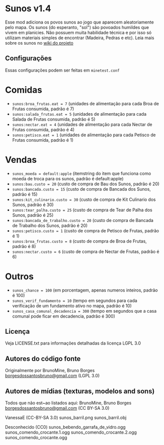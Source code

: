Sunos v1.4
==========

Esse mod adiciona os povos sunos ao jogo que aparecem aleatoriamente pelo mapa.
Os sunos (do esperanto, "sol") são povoados humildes que vivem 
em planicies. Não possuem muita habilidade técnica e por isso 
só utilizam materiais simples de encontrar 
(Madeira, Pedras e etc). Leia mais sobre os sunos no [wiki do projeto](https://github.com/BrunoMine/sociedades/wiki/Sunos)

## Configurações

Essas configurações podem ser feitas em `minetest.conf`

# Comidas
- `sunos:broa_frutas.eat = 7` (unidades de alimentação para cada Broa de Frutas consumida, padrão é 7)
- `sunos:salada_frutas.eat = 5` (unidades de alimentação para cada Salada de Frutas consumida, padrão é 5)
- `sunos:nectar.eat = 4` (unidades de alimentação para cada Nectar de Frutas consumida, padrão é 4)
- `sunos:petisco.eat = 1` (unidades de alimentação para cada Petisco de Frutas consumida, padrão é 1)

# Vendas
- `sunos_moeda = default:apple` (itemstring do item que funciona como moeda de troca para os sunos, padrão é default:apple)
- `sunos:bau.custo = 20` (custo de compra de Bau dos Sunos, padrão é 20)
- `sunos:bancada.custo = 15` (custo de compra de Bancada dos Sunos, padrão é 15)
- `sunos:kit_culinario.custo = 30` (custo de compra de Kit Culinario dos Sunos, padrão é 30)
- `sunos:tear_palha.custo = 25` (custo de compra de Tear de Palha dos Sunos, padrão é 25)
- `sunos:bancada_de_trabalho.custo = 20` (custo de compra de Bancada de Trabalho dos Sunos, padrão é 20)
- `sunos:petisco.custo = 1` (custo de compra de Petisco de Frutas, padrão é 1)
- `sunos:broa_frutas.custo = 8` (custo de compra de Broa de Frutas, padrão é 8)
- `sunos:nectar.custo = 6` (custo de compra de Nectar de Frutas, padrão é 6)

# Outros
- `sunos_chance = 100` (em porcentagem, apenas numeros inteiros, padrão é 100)
- `sunos_verif_fundamento = 10` (tempo em segundos para cada verificação de um fundamento ativo no mapa, padrão é 10)
- `sunos_casa_comunal_decadencia = 300` (tempo em segundos que a casa comunal pode ficar em decadencia, padrão é 300)


## Licença
Veja LICENSE.txt para informações detalhadas da licença LGPL 3.0

Autores do código fonte
-----------------------
Originalmente por BrunoMine, Bruno Borges <borgesdossantosbruno@gmail.com> (LGPL 3.0)

Autores de mídias (texturas, modelos and sons)
----------------------------------------------
Todos que não est~ao listados aqui:
BrunoMine, Bruno Borges <borgesdossantosbruno@gmail.com> (CC BY-SA 3.0)

VanessaE (CC-BY-SA 3.0)
	sunos_barril.png
	sunos_barril.obj

Desconhecido (CC0)
	sunos_bebendo_garrafa_de_vidro.ogg
	sunos_comendo_crocante.1.ogg
	sunos_comendo_crocante.2.ogg
	sunos_comendo_crocante.ogg
